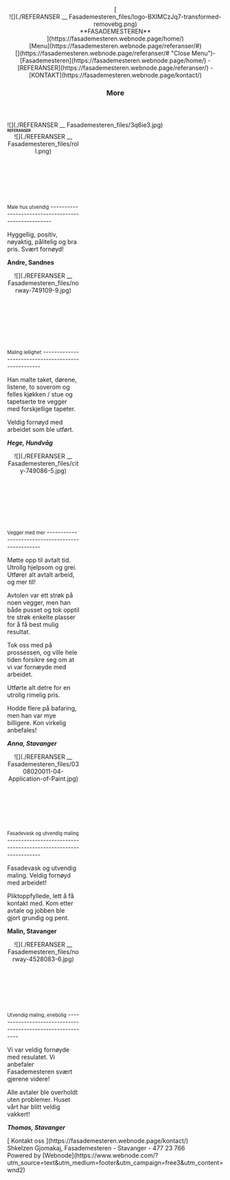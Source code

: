 <html class="js sizes srcset pc webpalpha webp webp-alpha webp-animation webp-lossless" lang="en" prefix="og: https://ogp.me/ns#"><head><meta content="text/html; charset=UTF-8" http-equiv="Content-Type"></meta><link crossorigin="" href="https://d1di2lzuh97fh2.cloudfront.net/" rel="preconnect"></link><link crossorigin="" href="https://fonts.gstatic.com/" rel="preconnect"></link><link href="https://d1di2lzuh97fh2.cloudfront.net/files/2d/2di/2div3h.svg?ph=7b92e91929" rel="icon" sizes="any" type="image/svg+xml"></link><link href="https://d1di2lzuh97fh2.cloudfront.net/files/07/07f/07fzq8.svg?ph=7b92e91929" rel="icon" sizes="16x16" type="image/svg+xml"></link><link href="https://d1di2lzuh97fh2.cloudfront.net/files/1j/1j3/1j3767.ico?ph=7b92e91929" rel="icon"></link><link href="https://d1di2lzuh97fh2.cloudfront.net/files/1j/1j3/1j3767.ico?ph=7b92e91929" rel="apple-touch-icon"></link><link href="https://d1di2lzuh97fh2.cloudfront.net/files/1j/1j3/1j3767.ico?ph=7b92e91929" rel="icon"></link> <link crossorigin="" href="https://use.typekit.net/" rel="preconnect"></link> <meta content="IE=edge" http-equiv="X-UA-Compatible"></meta> <title>REFERANSER :: Fasademesteren</title> <meta content="width=device-width,initial-scale=1,viewport-fit=cover" name="viewport"></meta> <meta content="no" name="msapplication-tap-highlight"></meta> <link href="./REFERANSER __ Fasademesteren_files/2k7gkd.css" rel="stylesheet"></link> <link href="./REFERANSER __ Fasademesteren_files/221sz5.css" media="screen and (min-width:37.5em)" rel="stylesheet"></link> <link href="./REFERANSER __ Fasademesteren_files/21dfiv.css" rel="stylesheet"></link> <link href="./REFERANSER __ Fasademesteren_files/1fw25g.css" media="screen and (min-width:37.5em)" rel="stylesheet"></link> <link href="./REFERANSER __ Fasademesteren_files/3chpqk.css" media="print" rel="stylesheet"></link> <link data-wnd_color_scheme_file="" href="./REFERANSER __ Fasademesteren_files/4b9z2d.css" rel="stylesheet"></link><link data-wnd_color_scheme_desktop_file="" href="./REFERANSER __ Fasademesteren_files/2232if.css" media="screen and (min-width:37.5em)" rel="stylesheet"></link><link data-wnd_additive_color_file="" href="./REFERANSER __ Fasademesteren_files/3v9x3y.css" rel="stylesheet"></link><link data-wnd_typography_file="" href="./REFERANSER __ Fasademesteren_files/3ahymx.css" rel="stylesheet"></link><link data-wnd_typography_desktop_file="" href="./REFERANSER __ Fasademesteren_files/3mzppf.css" media="screen and (min-width:37.5em)" rel="stylesheet"></link><script async="" src="./REFERANSER __ Fasademesteren_files/analytics.js"></script><script>function loadDesktopCSS(){if(!desktopStylesLoaded&&window.innerWidth>=600){for(var e=0,d=document.querySelectorAll('head > link[href*="css"][media="screen and (min-width:37.5em)"]');e<d.length;e++)d[e].removeAttribute("disabled");desktopStylesLoaded=!0}}var desktopStylesLoaded=!1;loadDesktopCSS(),window.addEventListener("resize",loadDesktopCSS)</script> <link href="./REFERANSER __ Fasademesteren_files/qxt1mdt.css" rel="stylesheet"></link><link as="style" href="https://d1di2lzuh97fh2.cloudfront.net/files/0d/0ds/0dscwu.css?ph=7b92e91929" rel="preload stylesheet"></link><meta content="Hyggellig, positiv, nøyaktig, pålitelig og bra pris. Svært fornøyd!" name="description"></meta><meta content="" name="keywords"></meta><meta content="Webnode 2" name="generator"></meta><meta content="yes" name="apple-mobile-web-app-capable"></meta><meta content="black" name="apple-mobile-web-app-status-bar-style"></meta><meta content="telephone=no" name="format-detection"></meta><meta content="https://fasademesteren.webnode.page/referanser/" property="og:url"></meta><meta content="REFERANSER :: Fasademesteren" property="og:title"></meta><meta content="article" property="og:type"></meta><meta content="Hyggellig, positiv, nøyaktig, pålitelig og bra pris. Svært fornøyd!" property="og:description"></meta><meta content="Fasademesteren" property="og:site_name"></meta><meta content="https://7b92e91929.cbaul-cdnwnd.com/4d6bef23bdba6b88d483a43ddd78329f/200000034-ce5eace5ed/700/roll.png?ph=7b92e91929" property="og:image"></meta><meta content="2023-03-28T00:00:00+0200" property="og:article:published_time"></meta><meta content="index,follow" name="robots"></meta><link href="https://fasademesteren.webnode.page/referanser/" rel="canonical"></link><script>window.checkAndChangeSvgColor=function(c){try{var a=document.getElementById(c);if(a){c=[["border","borderColor"],["outline","outlineColor"],["color","color"]];for(var h,b,d,f=[],e=0,m=c.length;e<m;e++)if(h=window.getComputedStyle(a)[c[e][1]].replace(/\s/g,"").match(/^rgb[a]?\(([0-9]{1,3}),([0-9]{1,3}),([0-9]{1,3})/i)){b="";for(var g=1;3>=g;g++)b+=("0"+parseInt(h[g],10).toString(16)).slice(-2);"0"===b.charAt(0)&&(d=parseInt(b.substr(0,2),16),d=Math.max(16,d),b=d.toString(16)+b.slice(-4));f.push(c[e][0]+"="+b)}if(f.length){var k=a.getAttribute("data-src"),l=k+(0>k.indexOf("?")?"?":"&")+f.join("&");a.src!=l&&(a.src=l,a.outerHTML=a.outerHTML)}}}catch(n){}};</script><script>(function(i,s,o,g,r,a,m){i['GoogleAnalyticsObject']=r;i[r]=i[r]||function(){
			(i[r].q=i[r].q||[]).push(arguments)},i[r].l=1*new Date();a=s.createElement(o),
			m=s.getElementsByTagName(o)[0];a.async=1;a.src=g;m.parentNode.insertBefore(a,m)
			})(window,document,'script','//www.google-analytics.com/analytics.js','ga');ga('create', 'UA-797705-6', 'auto',{"name":"wnd_header"});ga('wnd_header.set', 'dimension1', 'W2');ga('wnd_header.set', 'anonymizeIp', true);ga('wnd_header.send', 'pageview');</script></head><body class="l layout wt-page ac-i l-default l-d-none b-btn-sq b-btn-s-l b-btn-dn b-btn-bw-1 img-d-n img-t-o img-h-z line-solid b-e-ds lbox-d c-s-n hn-tbg wnd-free-bar-fixed-button wnd-fe desktop"><div class="wnd-page l-page cs-gray ac-dust t-t-fs-m t-t-fw-m t-t-sp-n t-t-d-n t-s-fs-s t-s-fw-m t-s-sp-n t-s-d-n t-p-fs-m t-p-fw-m t-p-sp-n t-h-fs-s t-h-fw-s t-h-sp-n t-bq-fs-m t-bq-fw-m t-bq-sp-n t-bq-d-q t-btn-fw-l t-nav-fw-l t-pd-fw-l"><div class="l-w t cf t-29" id="wrapper"><div class="l-bg cf"><div class="s-bg-l"> </div> </div> <header class="l-h cf"><div class="sw cf"><div class="sw-c cf"><section class="s s-hn s-hn-default wnd-mt-classic wnd-na-c logo-classic sc-none   wnd-w-wide wnd-nh-l hn-no-bg sc-ml menu-delimiters-slash"><div class="s-w"><div class="s-o"><div class="s-bg"><div class="s-bg-l"> </div> </div><div class="h-w h-f wnd-fixed"><div class="n-l"><div class="s-c"><div class="logo-block"><div class="b b-l logo logo-default logo-nb brandon-grotesque logo-28 wnd-logo-with-text wnd-iar-1-1 b-ls-l" data-wnd_mvc_type="wnd.fe.LogoBlock" id="wnd_LogoBlock_885847241"><div class="b-l-c logo-content"> [<div class="b-l-image logo-image"><div class="b-l-image-w logo-image-cell"> <picture><source sizes="(min-width: 600px) 450px, (min-width: 360px) calc(100vw * 0.8), 100vw" srcset="https://7b92e91929.cbaul-cdnwnd.com/4d6bef23bdba6b88d483a43ddd78329f/200000003-4788b4788f/450/logo-BXIMCzJq7-transformed-removebg.webp?ph=7b92e91929 450w, https://7b92e91929.cbaul-cdnwnd.com/4d6bef23bdba6b88d483a43ddd78329f/200000003-4788b4788f/700/logo-BXIMCzJq7-transformed-removebg.webp?ph=7b92e91929 700w, https://7b92e91929.cbaul-cdnwnd.com/4d6bef23bdba6b88d483a43ddd78329f/200000003-4788b4788f/logo-BXIMCzJq7-transformed-removebg.webp?ph=7b92e91929 1920w" type="image/webp">![](./REFERANSER __ Fasademesteren_files/logo-BXIMCzJq7-transformed-removebg.png)</source></picture> </div> </div><div class="b-l-br logo-br"></div><div class="b-l-text logo-text-wrapper"><div class="b-l-text-w logo-text"> <span class="b-l-text-c logo-text-cell">**FASADEMESTEREN**</span> </div> </div> ](https://fasademesteren.webnode.page/home/) </div></div> </div><div class="cart-and-mobile"><div id="menu-mobile"> [<span></span>Menu](https://fasademesteren.webnode.page/referanser/#) </div> </div><div id="menu-slider"><div id="menu-block"> <nav class="centered" data-align="centered" data-type="sliding" id="menu"><div class="menu-font menu-wrapper"> [](https://fasademesteren.webnode.page/referanser/# "Close Menu")- [<span class="menu-item-text">Fasademesteren</span>](https://fasademesteren.webnode.page/home/)
- [<span class="menu-item-text">REFERANSER</span>](https://fasademesteren.webnode.page/referanser/)
- [<span class="menu-item-text">KONTAKT</span>](https://fasademesteren.webnode.page/kontact/)
 
 <span class="more-text">More</span></div></nav> </div> </div> </div> </div> </div> </div> </div></section></div></div> </header> <main class="l-m cf"><div class="sw cf"><div class="sw-c cf"><section class="s s-hm s-hm-no-claim cf sc-ml wnd-background-image  wnd-w-default wnd-s-higher wnd-h-auto wnd-nh-l wnd-p-cc hn-no-bg hn-default"><div class="s-w cf"><div class="s-o cf"><div class="s-bg"><div class="s-bg-l wnd-background-image fx-none bgatt-scroll bgpos-center-center"> <picture>![](./REFERANSER __ Fasademesteren_files/3q6ie3.jpg)</picture> </div> </div><div class="h-c s-c"></div> [](https://fasademesteren.webnode.page/referanser/#mediaArrow) </div> </div><div id="mediaArrow"></div> <script>var toggleArrow=function(){var e=document.querySelector(".l-m .sw-c").children.length,n=document.querySelector(".media-arrow");1===e?n.style.display="none":n.style.display="block"};document.addEventListener("DOMContentLoaded",function(){toggleArrow()}),document.addEventListener("wnd-content-change",function(){toggleArrow()})</script></section><section class="s s-basic cf sc-w   wnd-w-narrow wnd-s-normal wnd-h-auto"><div class="s-w cf"><div class="s-o cf"><div class="s-bg cf"><div class="s-bg-l"> </div> </div><div class="s-c cf"><div class="ez cf"><div class="ez-c"><div class="b b-text cf"><div class="b-c b-text-c b-s b-s-t60 b-s-b60 b-cs cf"><font style="font-size:60%">**REFERANSER**</font>
=================================================

</div></div><div class="cw cf"><div class="cw-c cf"><div class="c cf pr pr-0 pr-150 pr-320" style="width:33.34%;"><div class="c-c cf"><div class="b-img b-img-default b b-s cf wnd-orientation-landscape wnd-type-image img-s-n" id="wnd_ImageBlock_837664146" style="margin-left:0;margin-right:0;"><div class="b-img-w"><div class="b-img-c" style="padding-bottom:66.78%;text-align:center;"> <picture><source sizes="(min-width: 600px) calc(100vw * 0.5), 100vw" srcset="https://7b92e91929.cbaul-cdnwnd.com/4d6bef23bdba6b88d483a43ddd78329f/200000035-e5d85e5d88/450/roll.webp?ph=7b92e91929 450w, https://7b92e91929.cbaul-cdnwnd.com/4d6bef23bdba6b88d483a43ddd78329f/200000035-e5d85e5d88/700/roll.webp?ph=7b92e91929 575w, https://7b92e91929.cbaul-cdnwnd.com/4d6bef23bdba6b88d483a43ddd78329f/200000035-e5d85e5d88/roll.webp?ph=7b92e91929 575w" type="image/webp">![](./REFERANSER __ Fasademesteren_files/roll.png)</source></picture> </div> </div></div><div class="b b-text cf"><div class="b-c b-text-c b-s b-s-t60 b-s-b60 b-cs cf"><font style="font-size:80%">Male hus utvendig</font>
----------------------------------------------------

Hyggellig, positiv, nøyaktig, pålitelig og bra pris. Svært fornøyd!

**Andre, Sandnes**

</div></div><div class="b-img b-img-default b b-s cf wnd-orientation-landscape wnd-type-image img-s-n" id="wnd_ImageBlock_455424611" style="margin-left:0;margin-right:0;"><div class="b-img-w"><div class="b-img-c" style="padding-bottom:75%;text-align:center;"> <picture><source sizes="(min-width: 600px) calc(100vw * 0.5), 100vw" srcset="https://7b92e91929.cbaul-cdnwnd.com/4d6bef23bdba6b88d483a43ddd78329f/200000021-0653b0653e/450/norway-749109-7.webp?ph=7b92e91929 450w, https://7b92e91929.cbaul-cdnwnd.com/4d6bef23bdba6b88d483a43ddd78329f/200000021-0653b0653e/700/norway-749109-7.webp?ph=7b92e91929 700w, https://7b92e91929.cbaul-cdnwnd.com/4d6bef23bdba6b88d483a43ddd78329f/200000021-0653b0653e/norway-749109-7.webp?ph=7b92e91929 1920w" type="image/webp">![](./REFERANSER __ Fasademesteren_files/norway-749109-9.jpg)</source></picture> </div> </div></div><div class="b b-text cf"><div class="b-c b-text-c b-s b-s-t60 b-s-b60 b-cs cf"><font style="font-size:80%">Maling leilighet</font>
---------------------------------------------------

Han malte taket, dørene, listene, to soverom og felles kjøkken / stue og tapetserte tre vegger med forskjellige tapeter.

Veldig fornøyd med arbeidet som ble utført.

***Hege, Hundvåg***

</div></div></div></div><div class="c cf pr pr-0 pr-150 pr-320" style="width:33.33%;"><div class="c-c cf"><div class="b-img b-img-default b b-s cf wnd-orientation-landscape wnd-type-image img-s-n" id="wnd_ImageBlock_891687660" style="margin-left:0;margin-right:0;"><div class="b-img-w"><div class="b-img-c" style="padding-bottom:75%;text-align:center;"> <picture><source sizes="(min-width: 600px) calc(100vw * 0.5), 100vw" srcset="https://7b92e91929.cbaul-cdnwnd.com/4d6bef23bdba6b88d483a43ddd78329f/200000011-b829cb829f/450/city-749086-5.webp?ph=7b92e91929 450w, https://7b92e91929.cbaul-cdnwnd.com/4d6bef23bdba6b88d483a43ddd78329f/200000011-b829cb829f/700/city-749086-5.webp?ph=7b92e91929 700w, https://7b92e91929.cbaul-cdnwnd.com/4d6bef23bdba6b88d483a43ddd78329f/200000011-b829cb829f/city-749086-5.webp?ph=7b92e91929 1920w" type="image/webp">![](./REFERANSER __ Fasademesteren_files/city-749086-5.jpg)</source></picture> </div> </div></div><div class="b b-text cf"><div class="b-c b-text-c b-s b-s-t60 b-s-b60 b-cs cf"><font style="font-size:80%">Vegger med mer</font>
-------------------------------------------------

Møtte opp til avtalt tid. Utrollg hjelpsom og grei. Utfører alt avtalt arbeid, og mer til!

Avtolen var ett strøk på noen vegger, men han både pusset og tok opptil tre strøk enkelte plasser for å få best mulig resultat.

Tok oss med på prossessen, og ville hele tiden forsikre seg om at vi var fornæyde med arbeidet.

Utførte alt detre for en utrolig rimelig pris.

Hodde flere på bafaring, men han var mye billigere. Kon virkelig anbefales!

***Anna, Stavanger***

</div></div></div></div><div class="c cf pr pr-0 pr-150 pr-320" style="width:33.33%;"><div class="c-c cf"><div class="b-img b-img-default b b-s cf wnd-orientation-landscape wnd-type-image img-s-n" id="wnd_ImageBlock_259275814" style="margin-left:0;margin-right:0;"><div class="b-img-w"><div class="b-img-c" style="padding-bottom:66.7%;text-align:center;"> <picture><source sizes="(min-width: 600px) calc(100vw * 0.5), 100vw" srcset="https://7b92e91929.cbaul-cdnwnd.com/4d6bef23bdba6b88d483a43ddd78329f/200000037-7680f76812/450/0308020011-04-Application-of-Paint.webp?ph=7b92e91929 450w, https://7b92e91929.cbaul-cdnwnd.com/4d6bef23bdba6b88d483a43ddd78329f/200000037-7680f76812/700/0308020011-04-Application-of-Paint.webp?ph=7b92e91929 700w, https://7b92e91929.cbaul-cdnwnd.com/4d6bef23bdba6b88d483a43ddd78329f/200000037-7680f76812/0308020011-04-Application-of-Paint.webp?ph=7b92e91929 1024w" type="image/webp">![](./REFERANSER __ Fasademesteren_files/0308020011-04-Application-of-Paint.jpg)</source></picture> </div> </div></div><div class="b b-text cf"><div class="b-c b-text-c b-s b-s-t60 b-s-b60 b-cs cf"><font style="font-size:80%">Fasadevask og utvendig maling</font>
----------------------------------------------------------------

Fasadevask og utvendig maling. Veldig fornøyd med arbeidet!

Pliktoppfyllede, lett å få kontakt med. Kom etter avtale og jobben ble gjort grundig og pent.

**Malin, Stavanger**

</div></div><div class="b-img b-img-default b b-s cf wnd-orientation-landscape wnd-type-image img-s-n" id="wnd_ImageBlock_882076170" style="margin-left:0;margin-right:0;"><div class="b-img-w"><div class="b-img-c" style="padding-bottom:66.67%;text-align:center;"> <picture><source sizes="(min-width: 600px) calc(100vw * 0.5), 100vw" srcset="https://7b92e91929.cbaul-cdnwnd.com/4d6bef23bdba6b88d483a43ddd78329f/200000023-c8c61c8c65/450/norway-4528083-7.webp?ph=7b92e91929 450w, https://7b92e91929.cbaul-cdnwnd.com/4d6bef23bdba6b88d483a43ddd78329f/200000023-c8c61c8c65/700/norway-4528083-7.webp?ph=7b92e91929 700w, https://7b92e91929.cbaul-cdnwnd.com/4d6bef23bdba6b88d483a43ddd78329f/200000023-c8c61c8c65/norway-4528083-7.webp?ph=7b92e91929 1920w" type="image/webp">![](./REFERANSER __ Fasademesteren_files/norway-4528083-6.jpg)</source></picture> </div> </div></div><div class="b b-text cf"><div class="b-c b-text-c b-s b-s-t60 b-s-b60 b-cs cf"><font style="font-size:80%">Utvendig maling, enebolig</font>
------------------------------------------------------------

Vi var veldig fornøyde med resulatet. Vi anbefaler Fasademesteren svært gjerene videre!

Alle avtaler ble overholdt uten problemer. Huset vårt har blitt veldig vakkert!

***Thomas, Stavanger***

</div></div></div></div></div></div></div></div> </div> </div> </div></section><section class="s s-basic cf sc-m wnd-background-solid  wnd-w-narrow wnd-s-normal wnd-h-auto"><div class="s-w cf"><div class="s-o cf"><div class="s-bg cf"><div class="s-bg-l" style="background-color:#1f1e1e"> </div> </div><div class="s-c cf"><div class="ez cf wnd-no-cols"><div class="ez-c"><div class="b b-s b-s-t150 b-s-b150 b-btn b-btn-4 wnd-align-center"><div class="b-btn-c i-a"> [ <span class="b-btn-t">Kontakt oss</span> ](https://fasademesteren.webnode.page/kontact/) </div></div></div></div> </div> </div> </div></section></div></div> </main> <footer class="l-f cf"><div class="sw cf"><div class="sw-c cf"><section class="s s-f s-f-basic s-f-simple sc-b   wnd-w-narrow wnd-s-higher" data-wn-border-element="s-f-border"><div class="s-w"><div class="s-o"><div class="s-bg"><div class="s-bg-l"> </div> </div><div class="s-c s-f-l-w s-f-border"><div class="s-f-l b-s b-s-t0 b-s-b0"><div class="s-f-l-c s-f-l-c-first"><div class="s-f-cr"><span class="it b link"> <span class="it-c">Shkelzen Gjomakaj, Fasademesteren - Stavanger - 477 23 766</span></span></div><div class="s-f-sf"><span class="sf b"><span class="sf-content sf-c link">Powered by [Webnode](https://www.webnode.com/?utm_source=text&utm_medium=footer&utm_campaign=free3&utm_content=wnd2)</span></span></div> </div><div class="s-f-l-c s-f-l-c-last"><div class="s-f-lang lang-select cf"> </div> </div><div class="s-f-l-c s-f-l-c-currency"><div class="s-f-ccy ccy-select cf"> </div> </div> </div> </div> </div> </div></section></div></div> </footer> </div><div class="wnd-free-stripe cf"> </div></div><section class="cb cb-dark" id="cookiebar" style="display:none;"><div class="cb-basic cb-scrollable open"><div class="cb-basic-c"><div class="cb-text">We use cookies to enable the proper functioning and security of our website, and to offer you the best possible user experience.

 </div><div class="cb-buttons"> <button class="cb-button cb-close-basic" data-action="accept-necessary"> <span class="cb-button-content">Accept only necessary</span> </button> <button class="cb-button cb-close-basic" data-action="accept-all"> <span class="cb-button-content">Accept all</span> </button> <button class="cb-button cb-button-text cb-button-advanced"> <span class="cb-button-content"></span> </button> </div> </div> </div><div class="cb-advanced close"><div class="cb-advanced-c"><div class="cb-advanced-text">### Advanced settings

You can customize your cookie preferences here. Enable or disable the following categories and save your selection.

 </div><div class="cb-advanced-options cb-scrollable"><div class="cb-advanced-option"> <label class="cb-advanced-option-label" for="necessary">Essential cookies</label> <input checked="checked" disabled="disabled" id="necessary" name="necessary" readonly="readonly" type="checkbox"></input><div class="cb-advanced-checkbox"></div><div class="cb-advanced-option-text"></div> </div> </div><div> <button class="cb-button cb-save-advanced" data-action="advanced-save"> <span class="cb-button-content">Save</span> </button> </div> [](https://fasademesteren.webnode.page/referanser/#) </div> </div></section><script>!function(){if(0==document.getElementsByClassName("wnd-cms").length)for(var e=document.getElementsByClassName("c"),s=0;s<e.length;s++){var t=e[s].querySelector("div"),l=t.getElementsByClassName("b-text-c");void 0!=l[0]&&t.firstChild==t.lastChild&&""===l[0].innerText&&(e[s].classList?e[s].classList.add("column-empty"):(e[s].classList?e[s].classList.contains("column-empty"):new RegExp("\\bcolumn-empty\\b").test(e[s].className))&&(e[s].className+=" column-empty"))}}()</script><script src="./REFERANSER __ Fasademesteren_files/1vcatf.js" type="module"></script><script crossorigin="anonymous" src="./REFERANSER __ Fasademesteren_files/lang.en.1140.js"></script><script crossorigin="anonymous" src="./REFERANSER __ Fasademesteren_files/compiled.multi.2-1532.js"></script><script>var wnd = wnd || {};wnd.$data = {"image_content_items":{"wnd_ThumbnailBlock_1":{"id":"wnd_ThumbnailBlock_1","type":"wnd.pc.ThumbnailBlock"},"wnd_HeaderSection_header_main_790889950":{"id":"wnd_HeaderSection_header_main_790889950","type":"wnd.pc.HeaderSection"},"wnd_ImageBlock_509100377":{"id":"wnd_ImageBlock_509100377","type":"wnd.pc.ImageBlock"},"wnd_Section_three_cols_image_468307768":{"id":"wnd_Section_three_cols_image_468307768","type":"wnd.pc.Section"},"wnd_ImageBlock_837664146":{"id":"wnd_ImageBlock_837664146","type":"wnd.pc.ImageBlock"},"wnd_ImageBlock_455424611":{"id":"wnd_ImageBlock_455424611","type":"wnd.pc.ImageBlock"},"wnd_ImageBlock_891687660":{"id":"wnd_ImageBlock_891687660","type":"wnd.pc.ImageBlock"},"wnd_ImageBlock_259275814":{"id":"wnd_ImageBlock_259275814","type":"wnd.pc.ImageBlock"},"wnd_ImageBlock_882076170":{"id":"wnd_ImageBlock_882076170","type":"wnd.pc.ImageBlock"},"wnd_Section_default_528039830":{"id":"wnd_Section_default_528039830","type":"wnd.pc.Section"},"wnd_LogoBlock_885847241":{"id":"wnd_LogoBlock_885847241","type":"wnd.pc.LogoBlock"},"wnd_FooterSection_footer_829707618":{"id":"wnd_FooterSection_footer_829707618","type":"wnd.pc.FooterSection"}},"svg_content_items":{"wnd_ImageBlock_509100377":{"id":"wnd_ImageBlock_509100377","type":"wnd.pc.ImageBlock"},"wnd_ImageBlock_837664146":{"id":"wnd_ImageBlock_837664146","type":"wnd.pc.ImageBlock"},"wnd_ImageBlock_455424611":{"id":"wnd_ImageBlock_455424611","type":"wnd.pc.ImageBlock"},"wnd_ImageBlock_891687660":{"id":"wnd_ImageBlock_891687660","type":"wnd.pc.ImageBlock"},"wnd_ImageBlock_259275814":{"id":"wnd_ImageBlock_259275814","type":"wnd.pc.ImageBlock"},"wnd_ImageBlock_882076170":{"id":"wnd_ImageBlock_882076170","type":"wnd.pc.ImageBlock"},"wnd_LogoBlock_885847241":{"id":"wnd_LogoBlock_885847241","type":"wnd.pc.LogoBlock"}},"content_items":[],"project_info":{"isMultilanguage":false,"isMulticurrency":false,"eshop_tax_enabled":"1","country_code":"no","contact_state":"","eshop_tax_type":"VAT","eshop_discounts":false},"eshopSettings":{"ESHOP_SETTINGS_DISPLAY_PRICE_WITHOUT_VAT":false,"ESHOP_SETTINGS_DISPLAY_ADDITIONAL_VAT":false,"ESHOP_SETTINGS_DISPLAY_SHIPPING_COST":false}};</script><script>wnd.$system = {"fileSystemType":"aws_s3","localFilesPath":"https:\/\/fasademesteren.webnode.page\/_files\/","awsS3FilesPath":"https:\/\/7b92e91929.cbaul-cdnwnd.com\/4d6bef23bdba6b88d483a43ddd78329f\/","staticFiles":"https:\/\/d1di2lzuh97fh2.cloudfront.net\/files","isCms":false,"staticCDNServers":["https:\/\/d1di2lzuh97fh2.cloudfront.net\/"],"fileUploadAllowExtension":["jpg","jpeg","jfif","png","gif","bmp","ico","svg","webp","tiff","pdf","doc","docx","ppt","pptx","pps","ppsx","odt","xls","xlsx","txt","rtf","mp3","wma","wav","ogg","amr","flac","m4a","3gp","avi","wmv","mov","mpg","mkv","mp4","mpeg","m4v","swf","gpx","stl","csv","xml","txt","dxf","dwg","iges","igs","step","stp"],"maxUserFormFileLimit":4194304,"frontendLanguage":"en","backendLanguage":"en","frontendLanguageId":"1","page":{"id":200000038,"identifier":"referanser","template":{"id":200000003,"styles":{"typography":"t-29_new","typoTitleSizes":"t-t-fs-m","typoTitleWeights":"t-t-fw-m","typoTitleSpacings":"t-t-sp-n","typoTitleDecorations":"t-t-d-n","typoSubtitleSizes":"t-s-fs-s","typoSubtitleWeights":"t-s-fw-m","typoSubtitleSpacings":"t-s-sp-n","typoSubtitleDecorations":"t-s-d-n","typoParagraphSizes":"t-p-fs-m","typoParagraphWeights":"t-p-fw-m","typoParagraphSpacings":"t-p-sp-n","typoHeadingSizes":"t-h-fs-s","typoHeadingWeights":"t-h-fw-s","typoHeadingSpacings":"t-h-sp-n","typoBlockquoteSizes":"t-bq-fs-m","typoBlockquoteWeights":"t-bq-fw-m","typoBlockquoteSpacings":"t-bq-sp-n","typoBlockquoteDecorations":"t-bq-d-q","scheme":"cs-gray","additiveColor":"ac-dust","acHeadings":false,"acSubheadings":false,"acIcons":true,"acOthers":false,"acMenu":false,"imageStyle":"img-d-n","imageHover":"img-h-z","imageTitle":"img-t-o","buttonStyle":"b-btn-sq","buttonSize":"b-btn-s-l","buttonDecoration":"b-btn-dn","buttonBorders":"b-btn-bw-1","lineStyle":"line-solid","eshopGridItemStyle":"b-e-ds","formStyle":"default","menuType":"","menuStyle":"menu-delimiters-slash","lightboxStyle":"lbox-d","columnSpaces":"c-s-n","sectionWidth":"wnd-w-narrow","sectionSpace":"wnd-s-normal","layoutType":"l-default","layoutDecoration":"l-d-none","background":{"default":null},"backgroundSettings":{"default":""}}},"layout":"default","name":"REFERANSER","html_title":"","language":"en","langId":1,"isHomepage":false,"meta_description":"","meta_keywords":"","header_code":"","footer_code":"","styles":{"pageBased":{"navline":{"style":{"sectionColor":"sc-none","sectionWidth":"wnd-w-wide","sectionHeight":"wnd-nh-l"}}}},"countFormsEntries":[]},"listingsPrefix":"\/l\/","productPrefix":"\/p\/","cartPrefix":"\/cart\/","checkoutPrefix":"\/checkout\/","searchPrefix":"\/search\/","isCheckout":false,"isEshop":false,"hasBlog":false,"isProductDetail":false,"isListingDetail":false,"listing_page":[],"hasEshopAnalytics":false,"gTagId":null,"gAdsId":null,"format":{"be":{"DATE_TIME":{"mask":"%d\/%m\/%Y %H:%M","regexp":"^(((0?[1-9]|[1,2][0-9]|3[0,1])\\\/(0?[1-9]|1[0-2])\\\/[0-9]{1,4})(( [0-1][0-9]| 2[0-3]):[0-5][0-9])?|(([0-9]{4}(0[1-9]|1[0-2])(0[1-9]|[1,2][0-9]|3[0,1])(0[0-9]|1[0-9]|2[0-3])[0-5][0-9][0-5][0-9])))?$"},"DATE":{"mask":"%d\/%m\/%Y","regexp":"^((0?[1-9]|[1,2][0-9]|3[0,1])\\\/(0?[1-9]|1[0-2])\\\/[0-9]{1,4})$"},"CURRENCY":{"mask":{"point":".","thousands":",","decimals":2,"mask":"%s","zerofill":true}}},"fe":{"DATE_TIME":{"mask":"%d\/%m\/%Y %H:%M","regexp":"^(((0?[1-9]|[1,2][0-9]|3[0,1])\\\/(0?[1-9]|1[0-2])\\\/[0-9]{1,4})(( [0-1][0-9]| 2[0-3]):[0-5][0-9])?|(([0-9]{4}(0[1-9]|1[0-2])(0[1-9]|[1,2][0-9]|3[0,1])(0[0-9]|1[0-9]|2[0-3])[0-5][0-9][0-5][0-9])))?$"},"DATE":{"mask":"%d\/%m\/%Y","regexp":"^((0?[1-9]|[1,2][0-9]|3[0,1])\\\/(0?[1-9]|1[0-2])\\\/[0-9]{1,4})$"},"CURRENCY":{"mask":{"point":".","thousands":",","decimals":2,"mask":"%s","zerofill":true}}}},"e_product":null,"listing_item":null,"feReleasedFeatures":{"projectFreeBarFixed":false,"projectFreeBarFixedButton":true,"projectFreeBarFixedButtonDark":false,"projectFreeBarV4":false,"siteFulltextSearch":true,"eshopPriceDisplaySettings":true,"eshopUnitPrices":true,"dualCurrency":false},"labels":{"dualCurrency.fixedRate":"","invoicesGenerator.W2EshopInvoice.alreadyPayed":"Do not pay! - Already paid","invoicesGenerator.W2EshopInvoice.amount":"Quantity:","invoicesGenerator.W2EshopInvoice.contactInfo":"Contact information:","invoicesGenerator.W2EshopInvoice.couponCode":"Coupon code:","invoicesGenerator.W2EshopInvoice.customer":"Customer:","invoicesGenerator.W2EshopInvoice.dateOfIssue":"Date issued:","invoicesGenerator.W2EshopInvoice.dateOfTaxableSupply":"Date of taxable supply:","invoicesGenerator.W2EshopInvoice.dic":"VAT Reg No:","invoicesGenerator.W2EshopInvoice.discount":"Discount","invoicesGenerator.W2EshopInvoice.dueDate":"Due date:","invoicesGenerator.W2EshopInvoice.email":"Email:","invoicesGenerator.W2EshopInvoice.filenamePrefix":"Invoice-","invoicesGenerator.W2EshopInvoice.fiscalCode":"Fiscal code:","invoicesGenerator.W2EshopInvoice.freeShipping":"Free shipping","invoicesGenerator.W2EshopInvoice.ic":"Company ID:","invoicesGenerator.W2EshopInvoice.invoiceNo":"Invoice number","invoicesGenerator.W2EshopInvoice.invoiceNoTaxed":"Invoice - Tax invoice number","invoicesGenerator.W2EshopInvoice.notVatPayers":"Not VAT registered","invoicesGenerator.W2EshopInvoice.orderNo":"Order number:","invoicesGenerator.W2EshopInvoice.paymentPrice":"Payment method price:","invoicesGenerator.W2EshopInvoice.pec":"PEC:","invoicesGenerator.W2EshopInvoice.phone":"Phone:","invoicesGenerator.W2EshopInvoice.priceExTax":"Price excl. tax:","invoicesGenerator.W2EshopInvoice.priceIncludingTax":"Price incl. tax:","invoicesGenerator.W2EshopInvoice.product":"Product:","invoicesGenerator.W2EshopInvoice.productNr":"Product number:","invoicesGenerator.W2EshopInvoice.recipientCode":"Recipient code:","invoicesGenerator.W2EshopInvoice.shippingAddress":"Shipping address:","invoicesGenerator.W2EshopInvoice.shippingPrice":"Shipping price:","invoicesGenerator.W2EshopInvoice.subtotal":"Subtotal:","invoicesGenerator.W2EshopInvoice.sum":"Total:","invoicesGenerator.W2EshopInvoice.supplier":"Provider:","invoicesGenerator.W2EshopInvoice.tax":"Tax:","invoicesGenerator.W2EshopInvoice.total":"Total:","invoicesGenerator.W2EshopInvoice.web":"Web:","wnd.es.CheckoutShippingService.correiosDeliveryWithSpecialConditions":"CEP de destino est\u00e1 sujeito a condi\u00e7\u00f5es especiais de entrega pela ECT e ser\u00e1 realizada com o acr\u00e9scimo de at\u00e9 7 (sete) dias \u00fateis ao prazo regular.","wnd.es.CheckoutShippingService.correiosWithoutHomeDelivery":"CEP de destino est\u00e1 temporariamente sem entrega domiciliar. A entrega ser\u00e1 efetuada na ag\u00eancia indicada no Aviso de Chegada que ser\u00e1 entregue no endere\u00e7o do destinat\u00e1rio","wnd.es.ProductList.inventory.outOfStock":"Out of stock","wnd.fe.CheckoutSelectMethodKlarnaPlaygroundItem":"{name} playground test","wnd.fe.CheckoutSelectMethodZasilkovnaItem.change":"Change pick up point","wnd.fe.CheckoutSelectMethodZasilkovnaItem.choose":"Choose your pick up point","wnd.fe.CheckoutSelectMethodZasilkovnaItem.error":"Please select a pick up point","wnd.fe.CheckoutZipField.brInvalid":"Please enter valid ZIP code in format XXXXX-XXX","wnd.fe.CookieBar.message":"This website uses cookies to provide the necessary site functionality and to improve your experience. By using our website, you agree to our privacy policy.","wnd.fe.FeFooter.createWebsite":"Create your website for free!","wnd.fe.FormManager.error.file.notAllowedExtension":"File extension \u0022{EXTENSION}\u0022 is not allowed.","wnd.fe.FormManager.error.file.required":"Please choose a file to upload.","wnd.fe.FormManager.error.file.sizeExceeded":"Maximum size of the uploaded file is {SIZE} MB.","wnd.fe.FormManager.error.userChangePassword":"Passwords do not match","wnd.fe.FormManager.error.userLogin.inactiveAccount":"Your registration has not been approved yet, you cannot log in.","wnd.fe.FormManager.error.userLogin.invalidLogin":"Incorrect user name (email) or password!","wnd.fe.FreeBarBlock.buttonText":"Get started","wnd.fe.FreeBarBlock.longText":"This website was made with Webnode. \u003Cstrong\u003ECreate your own\u003C\/strong\u003E for free today!","wnd.fe.ListingData.shortMonthName.Apr":"Apr","wnd.fe.ListingData.shortMonthName.Aug":"Aug","wnd.fe.ListingData.shortMonthName.Dec":"Dec","wnd.fe.ListingData.shortMonthName.Feb":"Feb","wnd.fe.ListingData.shortMonthName.Jan":"Jan","wnd.fe.ListingData.shortMonthName.Jul":"Jul","wnd.fe.ListingData.shortMonthName.Jun":"Jun","wnd.fe.ListingData.shortMonthName.Mar":"Mar","wnd.fe.ListingData.shortMonthName.May":"May","wnd.fe.ListingData.shortMonthName.Nov":"Nov","wnd.fe.ListingData.shortMonthName.Oct":"Oct","wnd.fe.ListingData.shortMonthName.Sep":"Sep","wnd.fe.ShoppingCartManager.count.between2And4":"{COUNT} items","wnd.fe.ShoppingCartManager.count.moreThan5":"{COUNT} items","wnd.fe.ShoppingCartManager.count.one":"{COUNT} item","wnd.fe.ShoppingCartTable.label.itemsInStock":"Only {COUNT} pcs available in stock","wnd.fe.ShoppingCartTable.label.itemsInStock.between2And4":"Only {COUNT} pcs available in stock","wnd.fe.ShoppingCartTable.label.itemsInStock.moreThan5":"Only {COUNT} pcs available in stock","wnd.fe.ShoppingCartTable.label.itemsInStock.one":"Only {COUNT} pc available in stock","wnd.fe.ShoppingCartTable.label.outOfStock":"Out of stock","wnd.fe.UserBar.logOut":"Log Out","wnd.pc.BlogDetailPageZone.next":"Newer posts","wnd.pc.BlogDetailPageZone.previous":"Older posts","wnd.pc.ContactInfoBlock.placeholder.infoMail":"E.g. contact@example.com","wnd.pc.ContactInfoBlock.placeholder.infoPhone":"E.g. +44 020 1234 5678","wnd.pc.ContactInfoBlock.placeholder.infoText":"E.g. We are open every day from 9am to 6pm","wnd.pc.CookieBar.button.advancedClose":"Close","wnd.pc.CookieBar.button.advancedOpen":"Open advanced settings","wnd.pc.CookieBar.button.advancedSave":"Save","wnd.pc.CookieBar.link.disclosure":"Disclosure","wnd.pc.CookieBar.title.advanced":"Advanced settings","wnd.pc.CookieBar.title.option.functional":"Functional cookies","wnd.pc.CookieBar.title.option.marketing":"Marketing \/ third party cookies","wnd.pc.CookieBar.title.option.necessary":"Essential cookies","wnd.pc.CookieBar.title.option.performance":"Performance cookies","wnd.pc.FileBlock.download":"DOWNLOAD","wnd.pc.FormBlock.action.defaultMessage.text":"The form was submitted successfully.","wnd.pc.FormBlock.action.defaultMessage.title":"Thank you!","wnd.pc.FormBlock.action.invisibleCaptchaInfoText":"This site is protected by reCAPTCHA and the Google \u003Clink1\u003EPrivacy Policy\u003C\/link1\u003E and \u003Clink2\u003ETerms of Service\u003C\/link2\u003E apply.","wnd.pc.FormBlock.action.submitBlockedDisabledBecauseSiteSecurity":"This form entry cannot be submitted (the website owner blocked your area).","wnd.pc.FreeBarBlock.text":"Powered by","wnd.pc.ListingDetailPageZone.next":"Next","wnd.pc.ListingDetailPageZone.previous":"Previous","wnd.pc.ListingItemCopy.namePrefix":"Copy of","wnd.pc.Option.defaultText":"Other option","wnd.pc.PageCopy.namePrefix":"Copy of","wnd.pc.PhotoGalleryBlock.placeholder.text":"No images were found in this photo gallery.","wnd.pc.PhotoGalleryBlock.placeholder.title":"Photo Gallery","wnd.pc.ProductAddToCartBlock.addToCart":"Add to cart","wnd.pc.ProductGalleryBlock.placeholder.text":"No images found in this product gallery.","wnd.pc.ProductGalleryBlock.placeholder.title":"Product gallery","wnd.pc.ProductItem.button.viewDetail":"Product page","wnd.pc.ProductOptionGroupBlock.notSelected":"No variant selected","wnd.pc.ProductOutOfStockBlock.label":"Out of stock","wnd.pc.ProductPriceBlock.prefixText":"Starting at ","wnd.pc.ProductPriceBlock.suffixText":"","wnd.pc.ProductPriceExcludingVATBlock.USContent":"price excl. VAT","wnd.pc.ProductPriceExcludingVATBlock.content":"price incl. VAT","wnd.pc.ProductShippingInformationBlock.content":"excluding shipping cost","wnd.pc.ProductVATInformationBlock.content":"excl. VAT {PRICE}","wnd.pc.ProductsZone.label.collections":"Categories","wnd.pc.ProductsZone.placeholder.noProductsInCategory":"This category is empty. Assign products to it or choose another category.","wnd.pc.ProductsZone.placeholder.text":"There are no products yet. Start by clicking \u0022Add product\u0022.","wnd.pc.ProductsZone.placeholder.title":"Products","wnd.pc.ProductsZoneModel.label.allCollections":"All products","wnd.pc.SearchBlock.allListingItems":"All blog posts","wnd.pc.SearchBlock.allPages":"All pages","wnd.pc.SearchBlock.allProducts":"All products","wnd.pc.SearchBlock.allResults":"Show all results","wnd.pc.SearchBlock.iconText":"Search","wnd.pc.SearchBlock.inputPlaceholder":"I'm looking for...","wnd.pc.SearchBlock.matchInListingItemIdentifier":"Post with the term \u0022{IDENTIFIER}\u0022 in URL","wnd.pc.SearchBlock.matchInPageIdentifier":"Page with the term \u0022{IDENTIFIER}\u0022 in URL","wnd.pc.SearchBlock.noResults":"No results found","wnd.pc.SearchBlock.requestError":"Error: Unable to load more results. Please refresh the page or \u003Clink1\u003Eclick here to try again\u003C\/link1\u003E.","wnd.pc.SearchResultsZone.emptyResult":"There are no results matching your search. Please try using a different term.","wnd.pc.SearchResultsZone.foundProducts":"Products found:","wnd.pc.SearchResultsZone.listingItemsTitle":"Blog posts","wnd.pc.SearchResultsZone.pagesTitle":"Pages","wnd.pc.SearchResultsZone.productsTitle":"Products","wnd.pc.SearchResultsZone.title":"Search results for:","wnd.pc.ShoppingCartTable.label.checkout":"Checkout","wnd.pc.ShoppingCartTable.label.checkoutDisabled":"Checkout is currently not available (no shipping or payment method)","wnd.pc.ShoppingCartTable.label.checkoutDisabledBecauseSiteSecurity":"This order cannot be submitted (the store owner blocked your area).","wnd.pc.ShoppingCartTable.label.continue":"Continue shopping","wnd.pc.ShoppingCartTable.label.delete":"Delete","wnd.pc.ShoppingCartTable.label.item":"Product","wnd.pc.ShoppingCartTable.label.price":"Price","wnd.pc.ShoppingCartTable.label.quantity":"Quantity","wnd.pc.ShoppingCartTable.label.sum":"Total","wnd.pc.ShoppingCartTable.label.totalPrice":"Total","wnd.pc.ShoppingCartTable.placeholder.text":"You can change that! Pick something from the store.","wnd.pc.ShoppingCartTable.placeholder.title":"Your shopping cart is empty now.","wnd.pc.ShoppingCartTotalPriceExcludingVATBlock.label":"excl. VAT","wnd.pc.ShoppingCartTotalPriceInformationBlock.label":"Excluding shipping cost","wnd.pc.ShoppingCartTotalPriceWithVATBlock.label":"with VAT","wnd.pc.ShoppingCartTotalVATBlock.label":"VAT {RATE}%","wnd.pc.SystemFooterBlock.poweredByWebnode":"Powered by {START_LINK}Webnode{END_LINK}","wnd.pc.UserBar.logoutText":"Log out","wnd.pc.UserChangePasswordFormBlock.invalidRecoveryUrl":"The link for resetting your password has timed out. To get a new link, go to the page {START_LINK}Forgotten password{END_LINK}","wnd.pc.UserRecoveryFormBlock.action.defaultMessage.text":"The link that allows you to change your password has been sent to your inbox. If you haven't received this email, please check your spam folder.","wnd.pc.UserRecoveryFormBlock.action.defaultMessage.title":"The email with instructions has been sent.","wnd.pc.UserRegistrationFormBlock.action.defaultMessage.text":"Your registration is now awaiting approval. When your registration is approved, we will inform you via email.","wnd.pc.UserRegistrationFormBlock.action.defaultMessage.title":"Thank you for registering on our website.","wnd.pc.UserRegistrationFormBlock.action.successfulRegistrationMessage.text":"Your registration was successful and you can now log in to the private pages of this website.","wnd.pm.AddNewPagePattern.onlineStore":"Online store","wnd.ps.CookieBarSettingsForm.default.advancedMainText":"You can customize your cookie preferences here. Enable or disable the following categories and save your selection.","wnd.ps.CookieBarSettingsForm.default.captionAcceptAll":"Accept all","wnd.ps.CookieBarSettingsForm.default.captionAcceptNecessary":"Accept only necessary","wnd.ps.CookieBarSettingsForm.default.mainText":"We use cookies to enable the proper functioning and security of our website, and to offer you the best possible user experience."},"fontSubset":null};</script><script>wnd.trackerConfig = {
					events: {"error":{"name":"Error"},"publish":{"name":"Publish page"},"open_premium_popup":{"name":"Open premium popup"},"upgrade_your_plan":{"name":"Upgrade your plan"},"ml_lock_page":{"name":"Lock access to page"},"ml_unlock_page":{"name":"Unlock access to page"},"ml_start_add_page_member_area":{"name":"Start - add page Member Area"},"ml_end_add_page_member_area":{"name":"End - add page Member Area"},"ml_show_activation_popup":{"name":"Show activation popup"},"ml_activation":{"name":"Member Login Activation"},"ml_deactivation":{"name":"Member Login Deactivation"},"ml_enable_require_approval":{"name":"Enable approve registration manually"},"ml_disable_require_approval":{"name":"Disable approve registration manually"},"ml_fe_member_registration":{"name":"Member Registration on FE"},"ml_fe_member_login":{"name":"Login Member"},"ml_fe_member_recovery":{"name":"Sent recovery email"},"ml_fe_member_change_password":{"name":"Change Password"},"undoredo_click_undo":{"name":"Undo\/Redo - click Undo"},"undoredo_click_redo":{"name":"Undo\/Redo - click Redo"},"add_page":{"name":"Page adding completed"},"change_page_order":{"name":"Change of page order"},"delete_page":{"name":"Page deleted"},"background_options_change":{"name":"Background setting completed"},"add_content":{"name":"Content adding completed"},"delete_content":{"name":"Content deleting completed"},"change_text":{"name":"Editing of text completed"},"add_image":{"name":"Image adding completed"},"add_photo":{"name":"Adding photo to galery completed"},"change_logo":{"name":"Logo changing completed"},"open_pages":{"name":"Open Pages"},"show_page_cms":{"name":"Show Page - CMS"},"new_section":{"name":"New section completed"},"delete_section":{"name":"Section deleting completed"},"add_video":{"name":"Video adding completed"},"add_maps":{"name":"Maps adding completed"},"add_button":{"name":"Button adding completed"},"add_file":{"name":"File adding completed"},"add_hr":{"name":"Horizontal line adding completed"},"delete_cell":{"name":"Cell deleting completed"},"delete_microtemplate":{"name":"Microtemplate deleting completed"},"add_blog_page":{"name":"Blog page adding completed"},"new_blog_post":{"name":"New blog post created"},"new_blog_recent_posts":{"name":"Blog recent posts list created"},"e_show_products_popup":{"name":"Show products popup"},"e_show_add_product":{"name":"Show add product popup"},"e_show_edit_product":{"name":"Show edit product popup"},"e_show_collections_popup":{"name":"Show collections manager popup"},"e_show_eshop_settings":{"name":"Show eshop settings popup"},"e_add_product":{"name":"Add product"},"e_edit_product":{"name":"Edit product"},"e_remove_product":{"name":"Remove product"},"e_bulk_show":{"name":"Bulk show products"},"e_bulk_hide":{"name":"Bulk hide products"},"e_bulk_remove":{"name":"Bulk remove products"},"e_move_product":{"name":"Order products"},"e_add_collection":{"name":"Add collection"},"e_rename_collection":{"name":"Rename collection"},"e_remove_collection":{"name":"Remove collection"},"e_add_product_to_collection":{"name":"Assign product to collection"},"e_remove_product_from_collection":{"name":"Unassign product from collection"},"e_move_collection":{"name":"Order collections"},"e_add_products_page":{"name":"Add products page"},"e_add_procucts_section":{"name":"Add products list section"},"e_add_products_content":{"name":"Add products list content block"},"e_change_products_zone_style":{"name":"Change style in products list"},"e_change_products_zone_collection":{"name":"Change collection in products list"},"e_show_products_zone_collection_filter":{"name":"Show collection filter in products list"},"e_hide_products_zone_collection_filter":{"name":"Hide collection filter in products list"},"e_show_product_detail_page":{"name":"Show product detail page"},"e_add_to_cart":{"name":"Add product to cart"},"e_remove_from_cart":{"name":"Remove product from cart"},"e_checkout_step":{"name":"From cart to checkout"},"e_finish_checkout":{"name":"Finish order"},"welcome_window_play_video":{"name":"Welcome window - play video"},"e_import_file":{"name":"Eshop - products import - file info"},"e_import_upload_time":{"name":"Eshop - products import - upload file duration"},"e_import_result":{"name":"Eshop - products import result"},"e_import_error":{"name":"Eshop - products import - errors"},"e_promo_blogpost":{"name":"Eshop promo - blogpost"},"e_promo_activate":{"name":"Eshop promo - activate"},"e_settings_activate":{"name":"Online store - activate"},"e_promo_hide":{"name":"Eshop promo - close"},"e_activation_popup_step":{"name":"Eshop activation popup - step"},"e_activation_popup_activate":{"name":"Eshop activation popup - activate"},"e_activation_popup_hide":{"name":"Eshop activation popup - close"},"e_deactivation":{"name":"Eshop deactivation"},"e_reactivation":{"name":"Eshop reactivation"},"e_variant_create_first":{"name":"Eshop - variants - add first variant"},"e_variant_add_option_row":{"name":"Eshop - variants - add option row"},"e_variant_remove_option_row":{"name":"Eshop - variants - remove option row"},"e_variant_activate_edit":{"name":"Eshop - variants - activate edit"},"e_variant_deactivate_edit":{"name":"Eshop - variants - deactivate edit"},"move_block_popup":{"name":"Move block - show popup"},"move_block_start":{"name":"Move block - start"},"publish_window":{"name":"Publish window"},"welcome_window_video":{"name":"Video welcome window"},"cookiebar_show":{"name":"Cookiebar was shown"},"cookiebar_accept_all":{"name":"User accepted all cookies"},"cookiebar_accept_necessary":{"name":"User accepted necessary cookies"}},
					data: {"user":{"u":0,"p":46504144,"lc":"NO","t":"1"},"action":{"identifier":"","name":"","category":"project","platform":"WND2","version":"2-1532_2-1532"},"browser":{"url":"https:\/\/fasademesteren.webnode.page\/referanser\/","ua":"Mozilla\/5.0 (X11; Linux x86_64) AppleWebKit\/537.36 (KHTML, like Gecko) Chrome\/110.0.0.0 Safari\/537.36","referer_url":"https:\/\/127.0.0.1:8076\/","resolution":"","ip":"92.220.108.198"}},
					urlPrefix: "https://events.webnode.com/projects/-/events/",
					collection: "PROD",
				}</script>